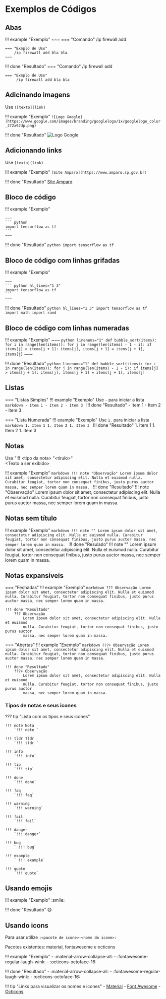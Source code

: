 # Exemplos de Códigos

## Abas

!!! example "Exemplo"
    ~~~
    === "Comando"
        /ip firewall add 
    
    === "Exmplo de Uso"
        /ip firewall add bla bla
    ~~~
    
!!! done "Resultado"
    === "Comando"
        /ip firewall add 
    
    === "Exmplo de Uso"
         /ip firewall add bla bla

## Adicinando imagens

Use `![texto](link)`

!!! example "Exemplo"
    `![Logo Google](https://www.google.com/images/branding/googlelogo/1x/googlelogo_color_272x92dp.png)`

!!! done "Resultado"
    ![Logo Google](https://www.google.com/images/branding/googlelogo/1x/googlelogo_color_272x92dp.png)

## Adicionando links

Use `[texto](link)`

!!! example "Exemplo"
    `[Site Amparo](https://www.amparo.sp.gov.br)`

!!! done "Resultado"
    [Site Amparo](https://www.amparo.sp.gov.br)

## Bloco de código

!!! example "Exemplo"

    ~~~
    ``` python
    import tensorflow as tf
    ```
    ~~~

!!! done "Resultado"
    ``` python
    import tensorflow as tf
    ```

## Bloco de código com linhas grifadas

!!! example "Exemplo"

    ~~~
    ``` python hl_lines="1 3"
    import tensorflow as tf
    ```
    ~~~

!!! done "Resultado"
    ``` python hl_lines="1 3"
    import tensorflow as tf
    import math
    import rand
    ```

## Bloco de código com linhas numeradas

!!! example "Exemplo"
    ~~~
    ``` python linenums="1"
    def bubble_sort(items):
        for i in range(len(items)):
            for j in range(len(items) - 1 - i):
                if items[j] > items[j + 1]:
                    items[j], items[j + 1] = items[j + 1], items[j]
    ```
    ~~~

!!! done "Resultado"
    ``` python linenums="1"
    def bubble_sort(items):
        for i in range(len(items)):
            for j in range(len(items) - 1 - i):
                if items[j] > items[j + 1]:
                    items[j], items[j + 1] = items[j + 1], items[j]
    ```

## Listas

=== "Listas Simples"
    !!! example "Exemplo"
        Use `-` para iniciar a lista
        ```markdown
        - Item 1
        - Item 2
        - Item 3
        ```
    !!! done "Resultado"
        - Item 1
        - Item 2
        - Item 3

=== "Lista Numerada"
    !!! example "Exemplo"
        Use `1.` para iniciar a lista
        ```markdown
        1. Item 1
        1. Item 2
        1. Item 3
        ```
    !!! done "Resultado"
        1. Item 1
        1. Item 2
        1. Item 3

## Notas

Use "!!! <tipo da nota\> "<tirulo\>" <br>
<Texto a ser exibido\>

!!! example "Exemplo"
    ```markdown
    !!! note "Observação"
        Lorem ipsum dolor sit amet, consectetur adipiscing elit. Nulla et euismod
        nulla. Curabitur feugiat, tortor non consequat finibus, justo purus auctor
        massa, nec semper lorem quam in massa.
    ```
!!! done "Resultado"
    !!! note "Observação"
        Lorem ipsum dolor sit amet, consectetur adipiscing elit. Nulla et euismod
        nulla. Curabitur feugiat, tortor non consequat finibus, justo purus auctor
        massa, nec semper lorem quam in massa.

## Notas sem título

!!! example "Exemplo"
    ```markdown
    !!! note ""
        Lorem ipsum dolor sit amet, consectetur adipiscing elit. Nulla et euismod
        nulla. Curabitur feugiat, tortor non consequat finibus, justo purus auctor
        massa, nec semper lorem quam in massa.
    ```
!!! done "Resulado"
    !!! note ""
        Lorem ipsum dolor sit amet, consectetur adipiscing elit. Nulla et euismod
        nulla. Curabitur feugiat, tortor non consequat finibus, justo purus auctor
        massa, nec semper lorem quam in massa.


## Notas expansíveis

=== "Fechadas"
    !!! example "Exemplo"
        ```markdown
        ??? Observação
        Lorem ipsum dolor sit amet, consectetur adipiscing elit. Nulla et euismod
        nulla. Curabitur feugiat, tortor non consequat finibus, justo purus auctor
        massa, nec semper lorem quam in massa.
        ```

    !!! done "Resultado"
        ??? Observação
            Lorem ipsum dolor sit amet, consectetur adipiscing elit. Nulla et euismod
            nulla. Curabitur feugiat, tortor non consequat finibus, justo purus auctor
            massa, nec semper lorem quam in massa.

=== "Abertas"
    !!! example "Exemplo"
        ```markdown
        ???+ Observação
            Lorem ipsum dolor sit amet, consectetur adipiscing elit. Nulla et euismod
            nulla. Curabitur feugiat, tortor non consequat finibus, justo purus auctor
            massa, nec semper lorem quam in massa.
        ```

    !!! done "Resultado"
        ???+ Observação
            Lorem ipsum dolor sit amet, consectetur adipiscing elit. Nulla et euismod
            nulla. Curabitur feugiat, tortor non consequat finibus, justo purus auctor
            massa, nec semper lorem quam in massa.

### Tipos de notas e seus icones

??? tip "Lista com os tipos e seus icones"

    !!! note Nota
        `!!! note `
    
    !!! tldr Tldr
        `!!! tldr `
    
    !!! info
        `!!! info`
    
    !!! tip
        `!!! tip`
    
    !!! done
        `!!! done`
    
    !!! faq
        `!!! faq`
    
    !!! warning
        `!!! warning`    
    
    !!! fail
        `!!! fail`
    
    !!! danger
        `!!! danger`
    
    !!! bug
        ` !!! bug`
    
    !!! example
        ` !!! example`
    
    !!! quote
        `!!! quote`

## Usando emojis

!!! example "Exemplo"
    \:smile:

!!! done "Resultado"
    :smile: 

## Usando icons

Para usar utilize `:<pacote de icone>-<nome do icone>:`

Pacotes existentes: material, fontawesome e octicons

!!! example "Exemplo"
    - :material-arrow-collapse-all\:
    - :fontawesome-regular-laugh-wink\:
    - :octicons-octoface-16\:

!!! done "Resultado"
    - :material-arrow-collapse-all:
    - :fontawesome-regular-laugh-wink:
    - :octicons-octoface-16:

!!! tip "Links para visualizar os nomes e icones"
    - [Material](https://materialdesignicons.com/)
    - [Font Awesome](https://fontawesome.com/icons?d=gallery)
    - [Octicons](https://primer.style/octicons/)


